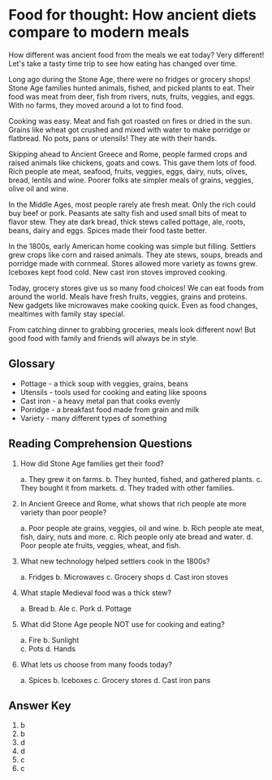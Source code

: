 # Food for thought: How ancient diets compare to modern meals

How different was ancient food from the meals we eat today? Very different! Let's take a tasty time trip to see how eating has changed over time.

Long ago during the Stone Age, there were no fridges or grocery shops! Stone Age families hunted animals, fished, and picked plants to eat. Their food was meat from deer, fish from rivers, nuts, fruits, veggies, and eggs. With no farms, they moved around a lot to find food.

Cooking was easy. Meat and fish got roasted on fires or dried in the sun. Grains like wheat got crushed and mixed with water to make porridge or flatbread. No pots, pans or utensils! They ate with their hands.

Skipping ahead to Ancient Greece and Rome, people farmed crops and raised animals like chickens, goats and cows. This gave them lots of food. Rich people ate meat, seafood, fruits, veggies, eggs, dairy, nuts, olives, bread, lentils and wine. Poorer folks ate simpler meals of grains, veggies, olive oil and wine.

In the Middle Ages, most people rarely ate fresh meat. Only the rich could buy beef or pork. Peasants ate salty fish and used small bits of meat to flavor stew. They ate dark bread, thick stews called pottage, ale, roots, beans, dairy and eggs. Spices made their food taste better.

In the 1800s, early American home cooking was simple but filling. Settlers grew crops like corn and raised animals. They ate stews, soups, breads and porridge made with cornmeal. Stores allowed more variety as towns grew. Iceboxes kept food cold. New cast iron stoves improved cooking.

Today, grocery stores give us so many food choices! We can eat foods from around the world. Meals have fresh fruits, veggies, grains and proteins. New gadgets like microwaves make cooking quick. Even as food changes, mealtimes with family stay special.

From catching dinner to grabbing groceries, meals look different now! But good food with family and friends will always be in style.

## Glossary

- Pottage - a thick soup with veggies, grains, beans
- Utensils - tools used for cooking and eating like spoons
- Cast iron - a heavy metal pan that cooks evenly
- Porridge - a breakfast food made from grain and milk  
- Variety - many different types of something

## Reading Comprehension Questions

1. How did Stone Age families get their food?

   a. They grew it on farms.
   b. They hunted, fished, and gathered plants.
   c. They bought it from markets.
   d. They traded with other families.

2. In Ancient Greece and Rome, what shows that rich people ate more variety than poor people?

   a. Poor people ate grains, veggies, oil and wine.
   b. Rich people ate meat, fish, dairy, nuts and more.
   c. Rich people only ate bread and water.
   d. Poor people ate fruits, veggies, wheat, and fish.

3. What new technology helped settlers cook in the 1800s?

   a. Fridges
   b. Microwaves
   c. Grocery shops
   d. Cast iron stoves

4. What staple Medieval food was a thick stew?

   a. Bread
   b. Ale
   c. Pork
   d. Pottage

5. What did Stone Age people NOT use for cooking and eating?

   a. Fire
   b. Sunlight  
   c. Pots
   d. Hands

6. What lets us choose from many foods today?

   a. Spices
   b. Iceboxes
   c. Grocery stores
   d. Cast iron pans

## Answer Key

1. b
2. b
3. d  
4. d
5. c
6. c

